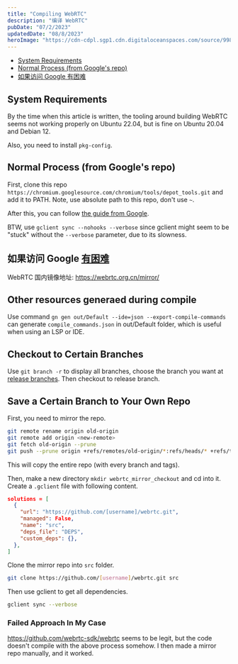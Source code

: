 ```yaml
---
title: "Compiling WebRTC"
description: "编译 WebRTC"
pubDate: "07/2/2023"
updatedDate: "08/8/2023"
heroImage: "https://cdn-cdpl.sgp1.cdn.digitaloceanspaces.com/source/998b78e349061b4971c0a2b0e8d6be41/webrtc.png"
---
```


<!--toc:start-->
- [System Requirements](#system-requirements)
- [Normal Process (from Google's repo)](#normal-process-from-googles-repo)
- [如果访问 Google 有困难](#如果访问-google-有困难)
<!--toc:end-->

## System Requirements

By the time when this article is written, the tooling around building WebRTC seems not working
properly on Ubuntu 22.04, but is fine on Ubuntu 20.04 and Debian 12.

Also, you need to install `pkg-config`.

## Normal Process (from Google's repo)

First, clone this repo `https://chromium.googlesource.com/chromium/tools/depot_tools.git`
and add it to PATH. Note, use absolute path to this repo, don't use `~`.

After this, you can follow [the guide from Google](https://webrtc.github.io/webrtc-org/native-code/development/).

BTW, use `gclient sync --nohooks --verbose` since gclient might seem to be "stuck" without the `--verbose` parameter,
due to its slowness.

## 如果访问 Google [有困难](https://en.wikipedia.org/wiki/Great_Firewall)

WebRTC 国内镜像地址: https://webrtc.org.cn/mirror/

## Other resources generaed during compile

Use command `gn gen out/Default --ide=json --export-compile-commands` can generate `compile_commands.json` in out/Default folder,
which is useful when using an LSP or IDE.

## Checkout to Certain Branches

Use `git branch -r` to display all branches, choose the branch you want at
[release branches](https://chromiumdash.appspot.com/branches).
Then checkout to release branch.

## Save a Certain Branch to Your Own Repo

First, you need to mirror the repo.

```sh
git remote rename origin old-origin
git remote add origin <new-remote>
git fetch old-origin --prune
git push --prune origin +refs/remotes/old-origin/*:refs/heads/* +refs/tags/*:refs/tags/*
```

This will copy the entire repo (with every branch and tags).

Then, make a new directory `mkdir webrtc_mirror_checkout` and cd into it.
Create a `.gclient` file with following content.

```json
solutions = [
  {
    "url": "https://github.com/[username]/webrtc.git",
    "managed": False,
    "name": "src",
    "deps_file": "DEPS",
    "custom_deps": {},
  },
]
```

Clone the mirror repo into `src` folder.

```sh
git clone https://github.com/[username]/webrtc.git src
```

Then use gclient to get all dependencies.

```sh
gclient sync --verbose
```

### Failed Approach In My Case

https://github.com/webrtc-sdk/webrtc seems to be legit, but the code doesn't compile with the above process somehow.
I then made a mirror repo manually, and it worked.

